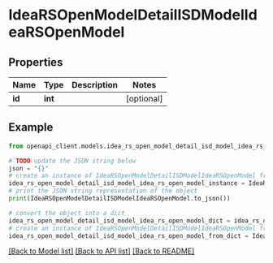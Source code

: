 # IdeaRSOpenModelDetailISDModelIdeaRSOpenModel


## Properties

Name | Type | Description | Notes
------------ | ------------- | ------------- | -------------
**id** | **int** |  | [optional] 

## Example

```python
from openapi_client.models.idea_rs_open_model_detail_isd_model_idea_rs_open_model import IdeaRSOpenModelDetailISDModelIdeaRSOpenModel

# TODO update the JSON string below
json = "{}"
# create an instance of IdeaRSOpenModelDetailISDModelIdeaRSOpenModel from a JSON string
idea_rs_open_model_detail_isd_model_idea_rs_open_model_instance = IdeaRSOpenModelDetailISDModelIdeaRSOpenModel.from_json(json)
# print the JSON string representation of the object
print(IdeaRSOpenModelDetailISDModelIdeaRSOpenModel.to_json())

# convert the object into a dict
idea_rs_open_model_detail_isd_model_idea_rs_open_model_dict = idea_rs_open_model_detail_isd_model_idea_rs_open_model_instance.to_dict()
# create an instance of IdeaRSOpenModelDetailISDModelIdeaRSOpenModel from a dict
idea_rs_open_model_detail_isd_model_idea_rs_open_model_from_dict = IdeaRSOpenModelDetailISDModelIdeaRSOpenModel.from_dict(idea_rs_open_model_detail_isd_model_idea_rs_open_model_dict)
```
[[Back to Model list]](../README.md#documentation-for-models) [[Back to API list]](../README.md#documentation-for-api-endpoints) [[Back to README]](../README.md)


